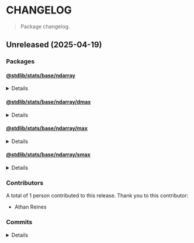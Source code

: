 # CHANGELOG

> Package changelog.

<section class="release" id="unreleased">

## Unreleased (2025-04-19)

<section class="packages">

### Packages

<section class="package" id="stats-base-ndarray-unreleased">

#### [@stdlib/stats/base/ndarray](https://github.com/stdlib-js/stdlib/tree/develop/lib/node_modules/%40stdlib/stats/base/ndarray)

<details>

<section class="features">

##### Features

-   [`582c0b6`](https://github.com/stdlib-js/stdlib/commit/582c0b69b125ec70de48eb1c7c2a815d332f6842) - add `stats/base/ndarray` namespace

</section>

<!-- /.features -->

</details>

</section>

<!-- /.package -->

<section class="package" id="stats-base-ndarray-dmax-unreleased">

#### [@stdlib/stats/base/ndarray/dmax](https://github.com/stdlib-js/stdlib/tree/develop/lib/node_modules/%40stdlib/stats/base/ndarray/dmax)

<details>

<section class="features">

##### Features

-   [`cccbea9`](https://github.com/stdlib-js/stdlib/commit/cccbea9ab78ee8990c7545e7aa9cd7036822a1a2) - add `stats/base/ndarray/dmax`

</section>

<!-- /.features -->

</details>

</section>

<!-- /.package -->

<section class="package" id="stats-base-ndarray-max-unreleased">

#### [@stdlib/stats/base/ndarray/max](https://github.com/stdlib-js/stdlib/tree/develop/lib/node_modules/%40stdlib/stats/base/ndarray/max)

<details>

<section class="features">

##### Features

-   [`2879dfe`](https://github.com/stdlib-js/stdlib/commit/2879dfef1732d49e9c4f42bd332c04b11368d662) - add `stats/base/ndarray/max`

</section>

<!-- /.features -->

</details>

</section>

<!-- /.package -->

<section class="package" id="stats-base-ndarray-smax-unreleased">

#### [@stdlib/stats/base/ndarray/smax](https://github.com/stdlib-js/stdlib/tree/develop/lib/node_modules/%40stdlib/stats/base/ndarray/smax)

<details>

<section class="features">

##### Features

-   [`876adb0`](https://github.com/stdlib-js/stdlib/commit/876adb06cf3397bc3da540cbbcc794f51bca5fef) - add `stats/base/ndarray/smax`

</section>

<!-- /.features -->

</details>

</section>

<!-- /.package -->

</section>

<!-- /.packages -->

<section class="contributors">

### Contributors

A total of 1 person contributed to this release. Thank you to this contributor:

-   Athan Reines

</section>

<!-- /.contributors -->

<section class="commits">

### Commits

<details>

-   [`d4d57c3`](https://github.com/stdlib-js/stdlib/commit/d4d57c376c6abdcaf1993d7893129b75af4f2056) - **docs:** update namespace table of contents [(#6719)](https://github.com/stdlib-js/stdlib/pull/6719) _(by stdlib-bot)_
-   [`582c0b6`](https://github.com/stdlib-js/stdlib/commit/582c0b69b125ec70de48eb1c7c2a815d332f6842) - **feat:** add `stats/base/ndarray` namespace _(by Athan Reines)_
-   [`2879dfe`](https://github.com/stdlib-js/stdlib/commit/2879dfef1732d49e9c4f42bd332c04b11368d662) - **feat:** add `stats/base/ndarray/max` _(by Athan Reines)_
-   [`876adb0`](https://github.com/stdlib-js/stdlib/commit/876adb06cf3397bc3da540cbbcc794f51bca5fef) - **feat:** add `stats/base/ndarray/smax` _(by Athan Reines)_
-   [`cccbea9`](https://github.com/stdlib-js/stdlib/commit/cccbea9ab78ee8990c7545e7aa9cd7036822a1a2) - **feat:** add `stats/base/ndarray/dmax` _(by Athan Reines)_

</details>

</section>

<!-- /.commits -->

</section>

<!-- /.release -->

